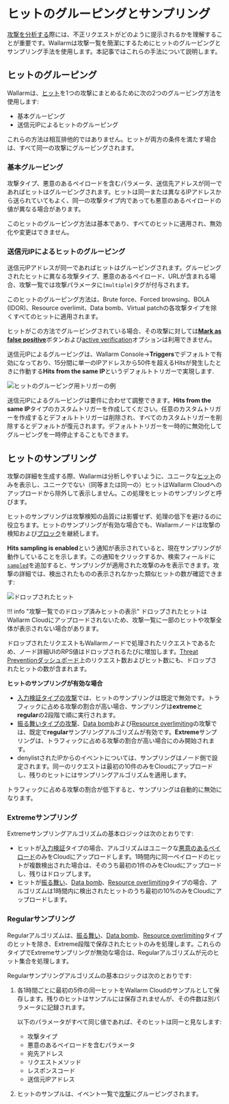 [link-using-search]:    ../search-and-filters/use-search.md
[img-current-attacks]:  ../../images/glossary/attack-with-one-hit-example.png
[img-incidents-tab]:    ../../images/user-guides/events/incident-vuln.png
[img-show-falsepositive]: ../../images/user-guides/events/filter-for-falsepositive.png
[use-search]:             ../search-and-filters/use-search.md
[search-by-attack-status]: ../search-and-filters/use-search.md#search-attacks-by-the-action
[img-verify-attack]:            ../../images/user-guides/events/verify-attack.png
[al-brute-force-attack]:      ../../attacks-vulns-list.md#brute-force-attack
[al-forced-browsing]:         ../../attacks-vulns-list.md#forced-browsing
[al-bola]:                    ../../attacks-vulns-list.md#broken-object-level-authorization-bola
[link-analyzing-attacks]:       analyze-attack.md
[img-false-attack]:             ../../images/user-guides/events/false-attack.png
[img-removed-attack-info]:      ../../images/user-guides/events/removed-attack-info.png
[link-check-attack]:        check-attack.md
[link-false-attack]:        false-attack.md
[img-current-attack]:       ../../images/user-guides/events/analyze-current-attack.png
[glossary-attack-vector]:   ../../glossary-en.md#malicious-payload

# ヒットのグルーピングとサンプリング

[攻撃を分析する](check-attack.md)際には、不正リクエストがどのように提示されるかを理解することが重要です。Wallarmは攻撃一覧を簡潔にするためにヒットのグルーピングとサンプリング手法を使用します。本記事ではこれらの手法について説明します。

## ヒットのグルーピング

Wallarmは、[ヒット](../../about-wallarm/protecting-against-attacks.md#what-is-attack-and-what-are-attack-components)を1つの攻撃にまとめるために次の2つのグルーピング方法を使用します:

* 基本グルーピング
* 送信元IPによるヒットのグルーピング

これらの方法は相互排他的ではありません。ヒットが両方の条件を満たす場合は、すべて同一の攻撃にグルーピングされます。

### 基本グルーピング

攻撃タイプ、悪意のあるペイロードを含むパラメータ、送信先アドレスが同一であればヒットはグルーピングされます。ヒットは同一または異なるIPアドレスから送られていてもよく、同一の攻撃タイプ内であっても悪意のあるペイロードの値が異なる場合があります。

このヒットのグルーピング方法は基本であり、すべてのヒットに適用され、無効化や変更はできません。

### 送信元IPによるヒットのグルーピング

送信元IPアドレスが同一であればヒットはグルーピングされます。グルーピングされたヒットに異なる攻撃タイプ、悪意のあるペイロード、URLが含まれる場合、攻撃一覧では攻撃パラメータに`[multiple]`タグが付与されます。

このヒットのグルーピング方法は、Brute force、Forced browsing、BOLA (IDOR)、Resource overlimit、Data bomb、Virtual patchの各攻撃タイプを除くすべてのヒットに適用されます。

ヒットがこの方法でグルーピングされている場合、その攻撃に対しては[**Mark as false positive**](check-attack.md#false-positives)ボタンおよび[active verification](../../about-wallarm/detecting-vulnerabilities.md#threat-replay-testing)オプションは利用できません。

送信元IPによるグルーピングは、Wallarm Console→**Triggers**でデフォルトで有効になっており、15分間に単一のIPアドレスから50件を超えるHitsが発生したときに作動する**Hits from the same IP**というデフォルトトリガーで実現します.

![ヒットのグルーピング用トリガーの例](../../images/user-guides/triggers/trigger-example-group-hits.png)

送信元IPによるグルーピングは要件に合わせて調整できます。**Hits from the same IP**タイプのカスタムトリガーを作成してください。任意のカスタムトリガーを作成するとデフォルトトリガーは削除され、すべてのカスタムトリガーを削除するとデフォルトが復元されます。デフォルトトリガーを一時的に無効化してグルーピングを一時停止することもできます。

## ヒットのサンプリング

攻撃の詳細を生成する際、Wallarmは分析しやすいように、ユニークな[ヒット](../../about-wallarm/protecting-against-attacks.md#what-is-attack-and-what-are-attack-components)のみを表示し、ユニークでない（同等または同一の）ヒットはWallarm Cloudへのアップロードから除外して表示しません。この処理をヒットのサンプリングと呼びます。

ヒットのサンプリングは攻撃検知の品質には影響せず、処理の低下を避けるのに役立ちます。ヒットのサンプリングが有効な場合でも、Wallarmノードは攻撃の検知および[ブロック](../../admin-en/configure-wallarm-mode.md#available-filtration-modes)を継続します。

**Hits sampling is enabled**という通知が表示されていると、現在サンプリングが動作していることを示します。この通知をクリックするか、検索フィールドに[`sampled`](../search-and-filters/use-search.md#search-for-sampled-hits)を追加すると、サンプリングが適用された攻撃のみを表示できます。攻撃の詳細では、検出されたものの表示されなかった類似ヒットの数が確認できます:

![ドロップされたヒット](../../images/user-guides/events/bruteforce-dropped-hits.png)

!!! info "攻撃一覧でのドロップ済みヒットの表示"
    ドロップされたヒットはWallarm Cloudにアップロードされないため、攻撃一覧に一部のヒットや攻撃全体が表示されない場合があります。

ドロップされたリクエストもWallarmノードで処理されたリクエストであるため、ノード詳細UIのRPS値はドロップされるたびに増加します。[Threat Preventionダッシュボード](../dashboards/threat-prevention.md)上のリクエスト数およびヒット数にも、ドロップされたヒットの数が含まれます。

**ヒットのサンプリングが有効な場合**

* [入力検証タイプの攻撃](../../attacks-vulns-list.md#attack-types)では、ヒットのサンプリングは既定で無効です。トラフィックに占める攻撃の割合が高い場合、サンプリングは**extreme**と**regular**の2段階で順に実行されます。
* [振る舞いタイプの攻撃](../../attacks-vulns-list.md#attack-types)、[Data bomb](../../attacks-vulns-list.md#data-bomb)および[Resource overlimiting](../../attacks-vulns-list.md#resource-overlimit)の攻撃では、既定で**regular**サンプリングアルゴリズムが有効です。**Extreme**サンプリングは、トラフィックに占める攻撃の割合が高い場合にのみ開始されます。
* denylistされたIPからのイベントについては、サンプリングはノード側で設定されます。同一のリクエストは最初の10件のみをCloudにアップロードし、残りのヒットにはサンプリングアルゴリズムを適用します。

トラフィックに占める攻撃の割合が低下すると、サンプリングは自動的に無効になります。

### Extremeサンプリング

Extremeサンプリングアルゴリズムの基本ロジックは次のとおりです:

* ヒットが[入力検証](../../attacks-vulns-list.md#attack-types)タイプの場合、アルゴリズムはユニークな[悪意のあるペイロード](../../about-wallarm/protecting-against-attacks.md#what-is-attack-and-what-are-attack-components)のみをCloudにアップロードします。1時間内に同一ペイロードのヒットが複数検出された場合は、そのうち最初の1件のみをCloudにアップロードし、残りはドロップします。
* ヒットが[振る舞い](../../attacks-vulns-list.md#attack-types)、[Data bomb](../../attacks-vulns-list.md#data-bomb)、[Resource overlimiting](../../attacks-vulns-list.md#resource-overlimit)タイプの場合、アルゴリズムは1時間内に検出されたヒットのうち最初の10%のみをCloudにアップロードします。

### Regularサンプリング

Regularアルゴリズムは、[振る舞い](../../attacks-vulns-list.md#attack-types)、[Data bomb](../../attacks-vulns-list.md#data-bomb)、[Resource overlimiting](../../attacks-vulns-list.md#resource-overlimit)タイプのヒットを除き、Extreme段階で保存されたヒットのみを処理します。これらのタイプでExtremeサンプリングが無効な場合は、Regularアルゴリズムが元のヒット集合を処理します。

Regularサンプリングアルゴリズムの基本ロジックは次のとおりです:

1. 各1時間ごとに最初の5件の同一ヒットをWallarm Cloudのサンプルとして保存します。残りのヒットはサンプルには保存されませんが、その件数は別パラメータに記録されます。

    以下のパラメータがすべて同じ値であれば、そのヒットは同一と見なします:

    * 攻撃タイプ
    * 悪意のあるペイロードを含むパラメータ
    * 宛先アドレス
    * リクエストメソッド
    * レスポンスコード
    * 送信元IPアドレス
2. ヒットのサンプルは、イベント一覧で[攻撃](../../about-wallarm/protecting-against-attacks.md#what-is-attack-and-what-are-attack-components)にグルーピングされます。
